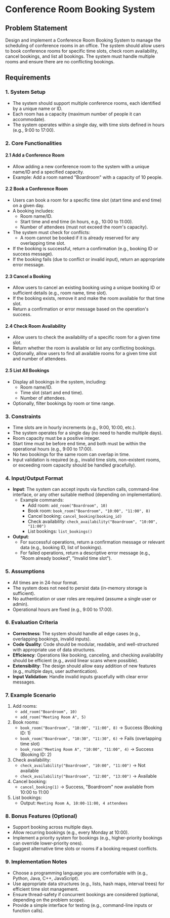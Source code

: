 # Conference Room Booking System

## Problem Statement
Design and implement a Conference Room Booking System to manage the scheduling of conference rooms in an office. The system should allow users to book conference rooms for specific time slots, check room availability, cancel bookings, and list all bookings. The system must handle multiple rooms and ensure there are no conflicting bookings.

## Requirements

### 1. System Setup
- The system should support multiple conference rooms, each identified by a unique name or ID.
- Each room has a capacity (maximum number of people it can accommodate).
- The system operates within a single day, with time slots defined in hours (e.g., 9:00 to 17:00).

### 2. Core Functionalities
#### 2.1 Add a Conference Room
- Allow adding a new conference room to the system with a unique name/ID and a specified capacity.
- Example: Add a room named "Boardroom" with a capacity of 10 people.

#### 2.2 Book a Conference Room
- Users can book a room for a specific time slot (start time and end time) on a given day.
- A booking includes:
    - Room name/ID.
    - Start time and end time (in hours, e.g., 10:00 to 11:00).
    - Number of attendees (must not exceed the room's capacity).
- The system must check for conflicts:
    - A room cannot be booked if it is already reserved for any overlapping time slot.
- If the booking is successful, return a confirmation (e.g., booking ID or success message).
- If the booking fails (due to conflict or invalid input), return an appropriate error message.

#### 2.3 Cancel a Booking
- Allow users to cancel an existing booking using a unique booking ID or sufficient details (e.g., room name, time slot).
- If the booking exists, remove it and make the room available for that time slot.
- Return a confirmation or error message based on the operation's success.

#### 2.4 Check Room Availability
- Allow users to check the availability of a specific room for a given time slot.
- Return whether the room is available or list any conflicting bookings.
- Optionally, allow users to find all available rooms for a given time slot and number of attendees.

#### 2.5 List All Bookings
- Display all bookings in the system, including:
    - Room name/ID.
    - Time slot (start and end time).
    - Number of attendees.
- Optionally, filter bookings by room or time range.

### 3. Constraints
- Time slots are in hourly increments (e.g., 9:00, 10:00, etc.).
- The system operates for a single day (no need to handle multiple days).
- Room capacity must be a positive integer.
- Start time must be before end time, and both must be within the operational hours (e.g., 9:00 to 17:00).
- No two bookings for the same room can overlap in time.
- Input validation is required (e.g., invalid time slots, non-existent rooms, or exceeding room capacity should be handled gracefully).

### 4. Input/Output Format
- **Input**: The system can accept inputs via function calls, command-line interface, or any other suitable method (depending on implementation).
    - Example commands:
        - Add room: `add_room("Boardroom", 10)`
        - Book room: `book_room("Boardroom", "10:00", "11:00", 8)`
        - Cancel booking: `cancel_booking(booking_id)`
        - Check availability: `check_availability("Boardroom", "10:00", "11:00")`
        - List bookings: `list_bookings()`
- **Output**:
    - For successful operations, return a confirmation message or relevant data (e.g., booking ID, list of bookings).
    - For failed operations, return a descriptive error message (e.g., "Room already booked", "Invalid time slot").

### 5. Assumptions
- All times are in 24-hour format.
- The system does not need to persist data (in-memory storage is sufficient).
- No authentication or user roles are required (assume a single user or admin).
- Operational hours are fixed (e.g., 9:00 to 17:00).

### 6. Evaluation Criteria
- **Correctness**: The system should handle all edge cases (e.g., overlapping bookings, invalid inputs).
- **Code Quality**: Code should be modular, readable, and well-structured with appropriate use of data structures.
- **Efficiency**: Operations like booking, canceling, and checking availability should be efficient (e.g., avoid linear scans where possible).
- **Extensibility**: The design should allow easy addition of new features (e.g., multiple days, user authentication).
- **Input Validation**: Handle invalid inputs gracefully with clear error messages.

### 7. Example Scenario
1. Add rooms:
    - `add_room("Boardroom", 10)`
    - `add_room("Meeting Room A", 5)`
2. Book rooms:
    - `book_room("Boardroom", "10:00", "11:00", 8)` → Success (Booking ID: 1)
    - `book_room("Boardroom", "10:30", "11:30", 6)` → Fails (overlapping time slot)
    - `book_room("Meeting Room A", "10:00", "11:00", 4)` → Success (Booking ID: 2)
3. Check availability:
    - `check_availability("Boardroom", "10:00", "11:00")` → Not available
    - `check_availability("Boardroom", "12:00", "13:00")` → Available
4. Cancel booking:
    - `cancel_booking(1)` → Success, "Boardroom" now available from 10:00 to 11:00
5. List bookings:
    - Output: `Meeting Room A, 10:00-11:00, 4 attendees`

### 8. Bonus Features (Optional)
- Support booking across multiple days.
- Allow recurring bookings (e.g., every Monday at 10:00).
- Implement a priority system for bookings (e.g., higher-priority bookings can override lower-priority ones).
- Suggest alternative time slots or rooms if a booking request conflicts.

### 9. Implementation Notes
- Choose a programming language you are comfortable with (e.g., Python, Java, C++, JavaScript).
- Use appropriate data structures (e.g., lists, hash maps, interval trees) for efficient time slot management.
- Ensure thread-safety if concurrent bookings are considered (optional, depending on the problem scope).
- Provide a simple interface for testing (e.g., command-line inputs or function calls).